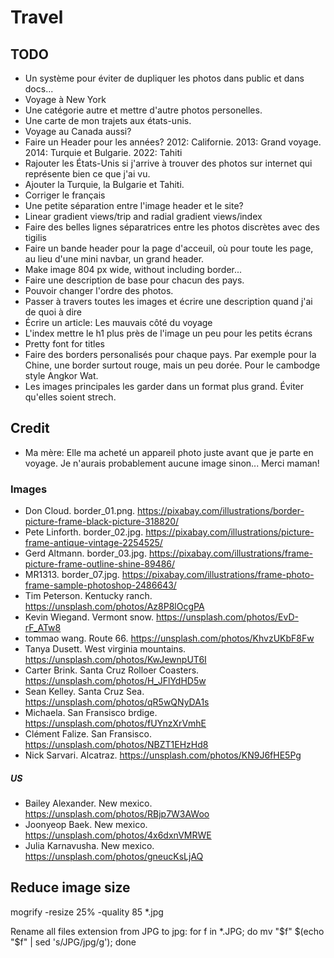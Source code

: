 # Travel

## TODO

- Un système pour éviter de dupliquer les photos dans public et dans docs...
- Voyage à New York
- Une catégorie autre et mettre d'autre photos personelles.
- Une carte de mon trajets aux états-unis.
- Voyage au Canada aussi?
- Faire un Header pour les années? 2012: Californie. 2013: Grand voyage.  2014: Turquie et Bulgarie. 2022: Tahiti
- Rajouter les États-Unis si j'arrive à trouver des photos sur internet qui représente bien ce que j'ai vu.
- Ajouter la Turquie, la Bulgarie et Tahiti.
- Corriger le français
- Une petite séparation entre l'image header et le site?
- Linear gradient views/trip and radial gradient views/index
- Faire des belles lignes séparatrices entre les photos discrètes avec des tigilis
- Faire un bande header pour la page d'acceuil, où pour toute les page, au lieu d'une mini navbar, un grand header.
- Make image 804 px wide, without including border...
- Faire une description de base pour chacun des pays.
- Pouvoir changer l'ordre des photos.
- Passer à travers toutes les images et écrire une description quand j'ai de quoi à dire
- Écrire un article: Les mauvais côté du voyage
- L'index mettre le h1 plus près de l'image un peu pour les petits écrans
- Pretty font for titles
- Faire des borders personalisés pour chaque pays. Par exemple pour la Chine, une border surtout rouge, mais un peu dorée. Pour le cambodge style Angkor Wat.
- Les images principales les garder dans un format plus grand. Éviter qu'elles soient strech.

## Credit

- Ma mère: Elle ma acheté un appareil photo juste avant que je parte en voyage. Je n'aurais probablement aucune image sinon... Merci maman!

### Images

- Don Cloud. border_01.png. https://pixabay.com/illustrations/border-picture-frame-black-picture-318820/
- Pete Linforth. border_02.jpg. https://pixabay.com/illustrations/picture-frame-antique-vintage-2254525/
- Gerd Altmann. border_03.jpg. https://pixabay.com/illustrations/frame-picture-frame-outline-shine-89486/
- MR1313. border_07.jpg. https://pixabay.com/illustrations/frame-photo-frame-sample-photoshop-2486643/
- Tim Peterson. Kentucky ranch. https://unsplash.com/photos/Az8P8lOcgPA
- Kevin Wiegand. Vermont snow. https://unsplash.com/photos/EvD-rF_ATw8
- tommao wang. Route 66. https://unsplash.com/photos/KhvzUKbF8Fw
- Tanya Dusett. West virginia mountains. https://unsplash.com/photos/KwJewnpUT6I
- Carter Brink. Santa Cruz Rolloer Coasters. https://unsplash.com/photos/H_JFlYdHD5w
- Sean Kelley. Santa Cruz Sea. https://unsplash.com/photos/qR5wQNyDA1s
- Michaela. San Fransisco brdige. https://unsplash.com/photos/fUYnzXrVmhE
- Clément Falize. San Fransisco. https://unsplash.com/photos/NBZT1EHzHd8
- Nick Sarvari. Alcatraz. https://unsplash.com/photos/KN9J6fHE5Pg

##### US

- Bailey Alexander. New mexico. https://unsplash.com/photos/RBjp7W3AWoo
- Joonyeop Baek. New mexico. https://unsplash.com/photos/4x6dxnVMRWE
- Julia Karnavusha. New mexico. https://unsplash.com/photos/gneucKsLjAQ

## Reduce image size
mogrify -resize 25% -quality 85 *.jpg

Rename all files extension from JPG to jpg:
for f in *.JPG; do mv "$f" $(echo "$f" | sed 's/JPG/jpg/g'); done


